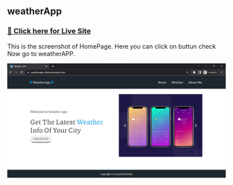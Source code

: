 ## weatherApp

### [🔴 Click here for Live Site](https://weatherapp-dbvb.onrender.com)

This is the screenshot of HomePage. Here you can click on buttun check Now go to weatherAPP.

![HomePage](https://github.com/rPankaj05/weatherApp/blob/main/public/screenshots/home.png)









